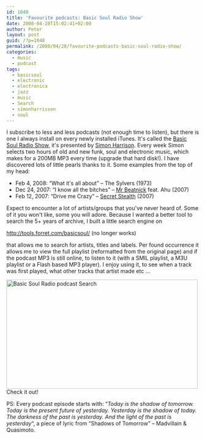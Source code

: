 ```yaml
---
id: 1048
title: 'Favourite podcasts: Basic Soul Radio Show'
date: 2008-04-28T15:02:41+02:00
author: Peter
layout: post
guid: /?p=1048
permalink: /2008/04/28/favourite-podcasts-basic-soul-radio-show/
categories:
  - music
  - podcast
tags:
  - basicsoul
  - electronic
  - electronica
  - jazz
  - music
  - Search
  - simonharrisson
  - soul
---
```

I subscribe to less and less podcasts (not enough time to listen), but there is one I always install on every newly installed iTunes. It's called the [Basic Soul Radio Show](http://www.basic-soul.co.uk/), it's presented by [Simon Harrison](http://www.myspace.com/basicsoul). Every week Simon selects two hours of old and new funk, soul and electronic music, which makes for a 200MB MP3 every time (upgrade that hard disk!). I have discovered lots of little pearls thanks to it. Some examples from the top of my head:

  * Feb 4, 2008: &#8220;What it's all about&#8221; &#8211; The Sylvers (1973)
  * Dec 24, 2007: &#8220;I know all the bitches&#8221; &#8211; [Mr Beatnick](http://www.myspace.com/mrbeatnick) feat. Ahu (2007)
  * Feb 12, 2007: &#8220;Drive me Crazy&#8221; &#8211; [Secret Stealth](http://www.myspace.com/secretstealth) (2007)

Expect to encounter a lot of artists/groups that you've never heard of. Some of it you won't like, some you will adore. Because I wanted a better tool to search the 5+ years of archive, I built a little search engine on

http://tools.forret.com/basicsoul/ (no longer works)

that allows me to search for artists, titles and labels. Per found occurrence it allows me to view the full playlist (reformatted from the original page) and if the podcast MP3 is still online, to listen to it (with a SMIL playlist, a M3U playlist or a Flash based MP3 player). I enjoy using it, to see when a track was first played, what other tracks that artist made etc &#8230;

[<img  src="http://farm4.static.flickr.com/3044/2448308591_19511fec26.jpg" alt="Basic Soul Radio podcast Search" width="500" height="284" />](http://www.flickr.com/photos/pforret/2448308591/ "Basic Soul Radio podcast Search by PeterForret, on Flickr")  
Check it out!

PS: Every podcast episode starts with: &#8220;_Today is the shadow of tomorrow. Today is the present future o_<span class="hide"><em>f yesterday. Yesterday is the shadow of today. The darkness of the past is yesterday. And the light of the past is yesterday</em>&#8220;, a piece of lyric from &#8220;Shadows of Tomorrow&#8221; &#8211; Madvillain & Quasimoto.<br /> </span>